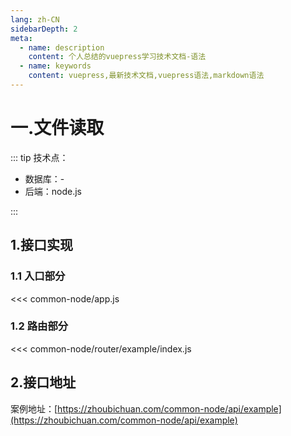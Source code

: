 ```yaml
---
lang: zh-CN
sidebarDepth: 2
meta:
  - name: description
    content: 个人总结的vuepress学习技术文档-语法
  - name: keywords
    content: vuepress,最新技术文档,vuepress语法,markdown语法
---
```


# 一.文件读取

::: tip 技术点：

- 数据库：-
- 后端：node.js

:::

## 1.接口实现

### 1.1 入口部分

<<< common-node/app.js

### 1.2 路由部分

<<< common-node/router/example/index.js

## 2.接口地址

案例地址：[https://zhoubichuan.com/common-node/api/example](https://zhoubichuan.com/common-node/api/example)

